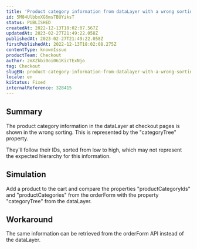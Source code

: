 ```yaml
---
title: 'Product category information from dataLayer with a wrong sorting'
id: 5M84UlbbxXG6msTBUYiksT
status: PUBLISHED
createdAt: 2022-12-13T18:02:07.567Z
updatedAt: 2023-02-27T21:49:22.058Z
publishedAt: 2023-02-27T21:49:22.058Z
firstPublishedAt: 2022-12-13T18:02:08.275Z
contentType: knownIssue
productTeam: Checkout
author: 2mXZkbi0oi061KicTExNjo
tag: Checkout
slugEN: product-category-information-from-datalayer-with-a-wrong-sorting
locale: en
kiStatus: Fixed
internalReference: 328415
---
```


## Summary


The product category information in the dataLayer at checkout pages is shown in the wrong sorting. This is represented by the "categoryTree" property.

They'll follow their IDs, sorted from low to high, which may not represent the expected hierarchy for this information.


##

## Simulation


Add a product to the cart and compare the properties "productCategoryIds" and "productCategories" from the orderForm with the property "categoryTree" from the dataLayer.


##

## Workaround


The same information can be retrieved from the orderForm API instead of the dataLayer.




